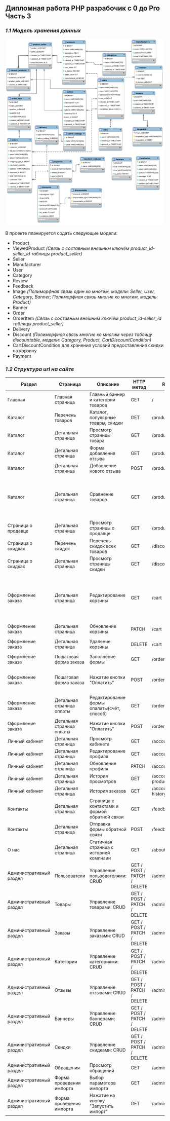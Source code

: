 
## Дипломная работа PHP разрабочик с 0 до Pro Часть 3


### _1.1 Модель хранения данных_

![Alt text](project/shop_schema_ver5.png?raw=true "Модель хранения данных")

В проекте планируется содать следующие модели:
- Product
- ViewedProduct _(Связь с составным внешним ключём product_id-seller_id таблицы product_seller)_
- Seller
- Manufacturer
- User
- Category 
- Review
- Feedback
- Image _(Полиморфная связь один ко многим, модели: Seller, User, Category, Banner; Полиморфная связь многие ко многим, модель: Product)_
- Banner
- Order
- OrderItem _(Связь с составным внешним ключём product_id-seller_id таблицы product_seller)_
- Delivery
- Discount _(Полиморфная связь многие ко многим через таблицу discountable, модели: Category, Product, CartDiscountCondition)_
- CartDiscountCondition для хранения условий предоставления скидки на корзину
- Payment

### _1.2 Cтруктура url на сайте_


| Раздел | Страница | Описание | HTTP метод | Route name| URL | Комментарий |
| ------ | ------ | ------ | ------ | ------ | ------ | ------ |
| Главная | Главная страница | Главный баннер и категории товаров | GET | / | banners | - |
| Каталог | Перечень товаров | Каталог, популярные товары, скидки | GET | /products/ | products.index | - |
| Каталог | Детальная страница | Просмотр страницы товара | GET | /products/<slug> | products.show | - |
| Каталог | Детальная страница | Форма добавления отзыва | GET | /products/<slug>/reviews | reviews.create | - |
| Каталог | Детальная страница | Добавление нового отзыва | POST | /products/<slug>/reviews | reviews.store | - |
| Каталог | Детальная страница | Сравнение товаров | GET | /products/comparison | comparison |id сравниваемых товаров добавляются в сессию и выгружаются из неё при сравнении |
| Страница о продавце | Детальная страница | Просмотр страницы о продавце | GET | /products/<slug>/sellers/<id> | sellers.show | - |
| Страница о скидках  | Перечень скидок | Перечень скидок всех товаров | GET | /discounts | discounts.index | - |
| Страница о скидках  | Детальная страница | Просмотр страницы скидки | GET | /discounts/<id> | discounts.show | - |
| Оформление заказа | Детальная страница | Редактирование корзины | GET | /cart | carts.edit |корзина хранится в сессии пользователя и получается из неё  редактирование корзины в сессии |
| Оформление заказа | Детальная страница | Обновление корзины | PATCH | /cart | carts.update | - |
| Оформление заказа | Детальная страница | Удаление корзины | DELETE | /cart | carts.destroy |удаление корзины из сессии |
| Оформление заказа | Пошаговая форма заказа | Заполнение формы | GET | /orders | orders.create | - |
| Оформление заказа | Пошаговая форма заказа | Нажатие кнопки "Оплатить" | POST | /orders | orders.store |Создание нового заказа, запись корзины в БД в order_items |
| Оформление заказа | Детальная страница оплаты | Редактирование формы опалаты(счёт, способ) | GET | /orders/<id>/checkin | payments.create | - |
| Оформление заказа | Детальная страница оплаты | Нажатие кнопки "Оплатить" | POST | /orders/<id>/checkin | payments.store | - |
| Личный кабинет | Детальная страница | Просмотр кабинета | GET | /account | account.show | - |
| Личный кабинет | Детальная страница | Редактирование профиля | GET | /account/profile | account.edit | - |
| Личный кабинет | Детальная страница | Обновление профиля | PATCH | /account/profile | account.update | - |
| Личный кабинет | Детальная страница | История просмотров | GET | /account/viewed-products | account.viewed-products | - |
| Личный кабинет | Детальная страница | История заказов | GET | /account/orders-history | account.order-history | - |
| Контакты | Детальная страница | Страница с контактами и формой обратной связи | GET | /feedbacks | feedbacks.create | - |
| Контакты | Детальная страница | Отправка формы обратной связи | POST | /feedbacks | feedbacks.store | - |
| О нас | Детальная страница | Статичная страница с историей компнаии | GET | /about | about | - |
| Административный раздел | Пользователи | Управление пользователями: CRUD | GET / POST / PATCH / DELETE | /admin/users/... | admin.users. ... | - |
| Административный раздел | Товары | Управление товарами: CRUD | GET / POST / PATCH / DELETE | /admin/products/... | admin.products. ... | - |
| Административный раздел | Заказы | Управление заказами: CRUD | GET / POST / PATCH / DELETE | /admin/orders/... | admin.orders. ... | - |
| Административный раздел | Категории | Управление категориями: CRUD | GET / POST / PATCH / DELETE | /admin/categories/... | admin.categories. ... | - |
| Административный раздел | Отзывы | Управление отзывами: CRUD | GET / POST / PATCH / DELETE | /admin/reviews/... | admin.reviews. ... | - |
| Административный раздел | Баннеры | Управление баннерами: CRUD | GET / POST / PATCH / DELETE | /admin/banners/... | admin.banners. ... | - |
| Административный раздел | Скидки | Управление скидками: CRUD | GET / POST / PATCH / DELETE | /admin/discounts/... | admin.discounts. ... | - |
| Административный раздел | Обращения | Просмотр обращений | GET | /admin/feedbacks | admin.feedbacks.index | - |
| Административный раздел | Форма проведения импорта | Выбор параметорв импорта | GET | /admin/import | admin.import | - |
| Административный раздел | Форма проведения импорта | Нажатие на кнопку "Запустить импорт" | GET | /admin/start-import | admin/start-import | - |
